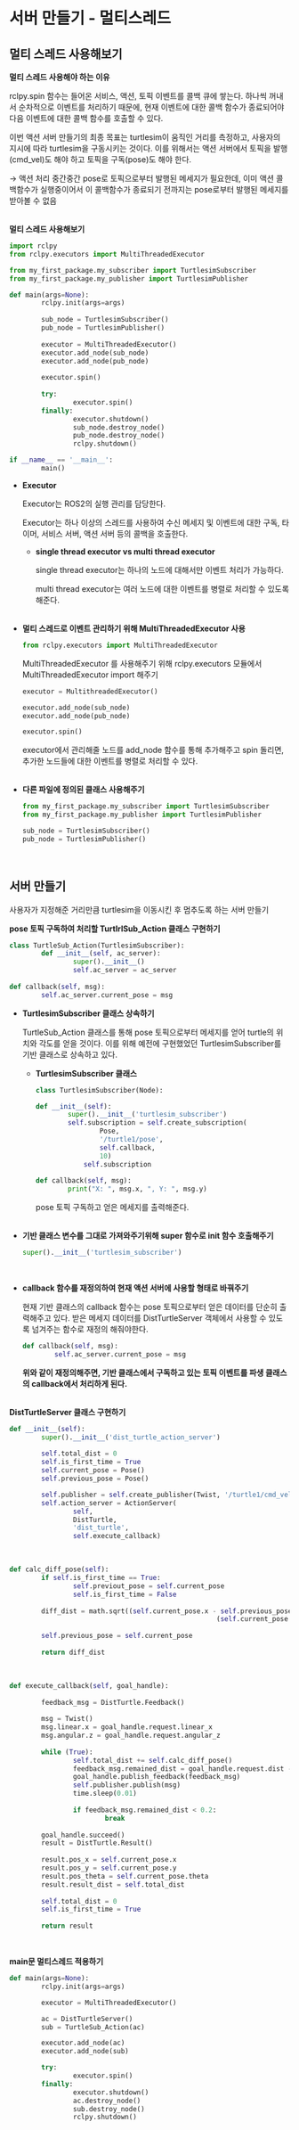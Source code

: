 # 서버 만들기 - 멀티스레드

## 멀티 스레드 사용해보기

**멀티 스레드 사용해야 하는 이유**

rclpy.spin 함수는 들어온 서비스, 액션, 토픽 이벤트를 콜백 큐에 쌓는다. 하나씩 꺼내서 순차적으로 이벤트를 처리하기 때문에, 현재 이벤트에 대한 콜백 함수가 종료되어야 다음 이벤트에 대한 콜백 함수를 호출할 수 있다.

이번 액션 서버 만들기의 최종 목표는 turtlesim이 움직인 거리를 측정하고, 사용자의 지시에 따라 turtlesim을 구동시키는 것이다. 이를 위해서는 액션 서버에서 토픽을 발행(cmd_vel)도 해야 하고 토픽을 구독(pose)도 해야 한다.

→ 액션 처리 중간중간 pose로 토픽으로부터 발행된 메세지가 필요한데, 이미 액션 콜백함수가 실행중이어서 이 콜백함수가 종료되기 전까지는 pose로부터 발행된 메세지를 받아볼 수 없음
<br><br>

**멀티 스레드 사용해보기**

```python
import rclpy
from rclpy.executors import MultiThreadedExecutor

from my_first_package.my_subscriber import TurtlesimSubscriber
from my_first_package.my_publisher import TurtlesimPublisher

def main(args=None):
		rclpy.init(args=args)
		
		sub_node = TurtlesimSubscriber()
		pub_node = TurtlesimPublisher()
	
		executor = MultiThreadedExecutor()
		executor.add_node(sub_node)
		executor.add_node(pub_node)
	
		executor.spin()
	
		try:
				executor.spin()
		finally:
				executor.shutdown()
				sub_node.destroy_node()
				pub_node.destroy_node()
				rclpy.shutdown()

if __name__ == '__main__':
		main()
```

- **Executor**
    
    Executor는 ROS2의 실행 관리를 담당한다.
    
    Executor는 하나 이상의 스레드를 사용하여 수신 메세지 및 이벤트에 대한 구독, 타이머, 서비스 서버, 액션 서버 등의 콜백을 호출한다.
    
    - **single thread executor vs multi thread executor**
        
        single thread executor는 하나의 노드에 대해서만 이벤트 처리가 가능하다.
        
        multi thread executor는 여러 노드에 대한 이벤트를 병렬로 처리할 수 있도록 해준다. 
<br><br>        
    
- **멀티 스레드로 이벤트 관리하기 위해 MultiThreadedExecutor 사용**
    
    
    ```python
    from rclpy.executors import MultiThreadedExecutor 
    ```
    
    MultiThreadedExecutor 를 사용해주기 위해 rclpy.executors 모듈에서 MultiThreadedExecutor import 해주기
    
    ```python
    executor = MultithreadedExecutor()
    
    executor.add_node(sub_node)
    executor.add_node(pub_node)
    
    executor.spin()
    ```
    
    executor에서 관리해줄 노드를 add_node 함수를 통해 추가해주고 spin 돌리면, 추가한 노드들에 대한 이벤트를 병렬로 처리할 수 있다.
<br><br>

- **다른 파일에 정의된 클래스 사용해주기**
    
    ```python
    from my_first_package.my_subscriber import TurtlesimSubscriber
    from my_first_package.my_publisher import TurtlesimPublisher
    
    sub_node = TurtlesimSubscriber()
    pub_node = TurtlesimPublisher()
    ```
<br> 

## 서버 만들기

사용자가 지정해준 거리만큼 turtlesim을 이동시킨 후 멈추도록 하는 서버 만들기

**pose 토픽 구독하여 처리할 TurtlrlSub_Action 클래스 구현하기**

```python
class TurtleSub_Action(TurtlesimSubscriber):
		def __init__(self, ac_server):
				super().__init__()
				self.ac_server = ac_server
	
def callback(self, msg):
		self.ac_server.current_pose = msg
```

- **TurtlesimSubscriber 클래스 상속하기**
    
    TurtleSub_Action 클래스를 통해 pose 토픽으로부터 메세지를 얻어 turtle의 위치와 각도를 얻을 것이다. 이를 위해 예전에 구현했었던 TurtlesimSubscriber를 기반 클래스로 상속하고 있다.
    
    - **TurtlesimSubscriber 클래스**
        
        ```python
        class TurtlesimSubscriber(Node):
        
        def __init__(self):
        		super().__init__('turtlesim_subscriber')
        		self.subscription = self.create_subscription(
        				Pose,
        				'/turtle1/pose',
        				self.callback,
        				10)
        			self.subscription
        	
        def callback(self, msg):
        		print("X: ", msg.x, ", Y: ", msg.y)
        ```
        
        pose 토픽 구독하고 얻은 메세지를 출력해준다.
<br><br>        
    
- **기반 클래스 변수를 그대로 가져와주기위해 super 함수로 init 함수 호출해주기**
    
    ```python
    super().__init__('turtlesim_subscriber')
    ```
<br>

- **callback 함수를 재정의하여 현재 액션 서버에 사용할 형태로 바꿔주기**
    
    현재 기반 클래스의 callback 함수는 pose 토픽으로부터 얻은 데이터를 단순히 출력해주고 있다. 받은 메세지 데이터를 DistTurtleServer 객체에서 사용할 수 있도록 넘겨주는 함수로 재정의 해줘야한다.
    
    ```python
    def callback(self, msg):
    		self.ac_server.current_pose = msg
    ```
    

	**위와 같이 재정의해주면, 기반 클래스에서 구독하고 있는 토픽 이벤트를 파생 클래스의 callback에서 처리하게 된다.**
<br><br>

**DistTurtleServer 클래스 구현하기**

```python
def __init__(self):
		super().__init__('dist_turtle_action_server')
		
		self.total_dist = 0
		self.is_first_time = True
		self.current_pose = Pose()
		self.previous_pose = Pose()

		self.publisher = self.create_publisher(Twist, '/turtle1/cmd_vel', 10)
		self.action_server = ActionServer(
				self,
				DistTurtle,
				'dist_turtle',
				self.execute_callback)
```
<br>

```python
def calc_diff_pose(self):
		if self.is_first_time == True:
				self.previout_pose = self.current_pose
				self.is_first_time = False
		
		diff_dist = math.sqrt((self.current_pose.x - self.previous_pose.x)**2 +\
													(self.current_pose.y - self.previous_pose.y)**2)
		
		self.previous_pose = self.current_pose
		
		return diff_dist
```
<br>

```python
def execute_callback(self, goal_handle):
	
		feedback_msg = DistTurtle.Feedback()
	
		msg = Twist()
		msg.linear.x = goal_handle.request.linear_x
		msg.angular.z = goal_handle.request.angular_z
	
		while (True):
				self.total_dist += self.calc_diff_pose()
				feedback_msg.remained_dist = goal_handle.request.dist - self.total_dist
				goal_handle.publish_feedback(feedback_msg)
				self.publisher.publish(msg)
				time.sleep(0.01)
			
				if feedback_msg.remained_dist < 0.2:
						break
		
		goal_handle.succeed()
		result = DistTurtle.Result()
	
		result.pos_x = self.current_pose.x
		result.pos_y = self.current_pose.y
		result.pos_theta = self.current_pose.theta
		result.result_dist = self.total_dist
	
		self.total_dist = 0
		self.is_first_time = True
	
		return result
```
<br>

**main문 멀티스레드 적용하기**

```python
def main(args=None):
		rclpy.init(args=args)

		executor = MultiThreadedExecutor()

		ac = DistTurtleServer()
		sub = TurtleSub_Action(ac)

		executor.add_node(ac)
		executor.add_node(sub)

		try:
				executor.spin()
		finally:
				executor.shutdown()
				ac.destroy_node()
				sub.destroy_node()
				rclpy.shutdown()
```
